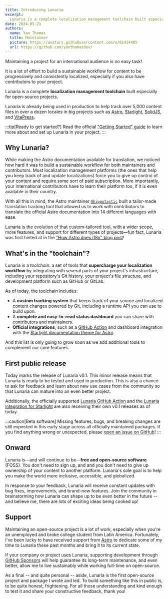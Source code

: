```yaml
---
title: Introducing Lunaria
excerpt: 
  Lunaria is a complete localization management toolchain built especially for open-source projects. Currently, Lunaria is already being used in production to help track over 5000 content files in over a dozen of locales in big projects such as [Astro](https://i18n.docs.astro.build/), [Starlight](https://i18n.starlight.astro.build/), [SolidJS](https://docs.solidjs.com/i18n-status/), and [VitePress](https://vitepress.dev/_translations/).
date: 2024-05-21
authors:
  name: Yan Thomas
  title: Maintainer
  picture: https://avatars.githubusercontent.com/u/61414485
  url: https://github.com/yanthomasdev/
---
```


Maintaining a project for an international audience is no easy task!

It is a lot of effort to build a sustainable workflow for content to be progressively and consistently localized, especially if you also have contributors to your project.

Lunaria is a complete **localization management toolchain** built especially for open-source projects. 

Lunaria is already being used in production to help track over 5,000 content files in over a dozen locales in big projects such as [Astro](https://i18n.docs.astro.build/), [Starlight](https://i18n.starlight.astro.build/), [SolidJS](https://docs.solidjs.com/i18n-status/), and [VitePress](https://vitepress.dev/_translations/).

:::tip[Ready to get started?]
Read the official ["Getting Started" guide](https://lunaria.dev/getting-started/) to learn more about and set up Lunaria in your project. 
:::

## Why Lunaria?

While making the Astro documentation available for translation, we noticed how hard it was to build a sustainable workflow for both maintainers and contributors. Most localization management platforms (the ones that help you keep track of and update localizations) force you to give up control of your content and require some sort of paid subscription. More importantly, your international contributors have to learn their platform too, if it is even available in their country.

With all this in mind, the Astro maintainer [`@hippotastic`](https://github.com/hippotastic) built a tailor-made translation tracking tool that allowed us to work with contributors to translate the official Astro documentation into 14 different languages with ease.

Lunaria is the evolution of that custom-tailored tool, with a wider scope, more features, and support for different types of projects—fun fact, Lunaria was first hinted at in the ["How Astro does i18n" blog post](https://astro.build/blog/astro-i18n/#going-forward)!

## What's in the "toolchain"?

Lunaria is a *toolchain*: a set of tools that **supercharge your localization workflow** by integrating with several parts of your project's infrastructure, including your repository's Git history, your project's file structure, and development platform such as GitHub or GitLab.

As of today, the toolchain includes:

- A **custom tracking system** that keeps track of your source and localized content changes powered by Git, including a runtime API you can use to build upon. 
- A **complete and easy-to-read status dashboard** you can share with contributors and maintainers.  
- **Official integrations**, such as a [GitHub Action](https://lunaria.dev/integrations/github-action/) and dashboard integration with the [Starlight documentation theme for Astro](https://lunaria.dev/integrations/starlight/).

And this list is only going to grow soon as we add additional tools to complement our core features.

## First public release

Today marks the release of Lunaria v0.1. This minor release means that Lunaria is ready to be tested and used in production. This is also a chance to ask for feedback and learn about new use cases from the community so that Lunaria can mature into an even better project.

Additionally, the officially supported [Lunaria GitHub Action](https://lunaria.dev/integrations/github-action/) and the [Lunaria integration for Starlight](https://lunaria.dev/integrations/starlight/) are also receiving their own v0.1 releases as of today.

:::caution[Beta software]
Missing features, bugs, and breaking changes are still expected in this early stage across all officially maintained packages. If you find anything wrong or unexpected, please [open an issue on GitHub](https://github.com/yanthomasdev/lunaria/issues/new/choose)!
:::

## Onward

Lunaria is—and will continue to be—**free and open-source software** (FOSS). You don't need to sign up, and and you don't need to give up ownership of your content to another platform. Lunaria's sole goal is to help you make the world more inclusive, accessible, and globalized. 

In response to your feedback, Lunaria will receive constant updates with bug fixes, improvements, and brand-new features. Join the community in brainstorming how Lunaria can shape up to be even better in the future -- and believe me, there are lots of exciting ideas being cooked up!

## Support

Maintaining an open-source project is a lot of work, especially when you're an unemployed and broke college student from Latin America. Fortunately, I've been lucky to have received support from [Astro](https://astro.build/) to dedicate some of my time to Lunaria these past months and bring it to its current state.

If your company or project uses Lunaria, supporting development through [GitHub Sponsors](https://github.com/sponsors/yanthomasdev) will help guarantee its long-term maintenance, and even better, allow me to live sustainably while working full-time on open-source.

As a final -- and quite personal -- aside, Lunaria is the first open-source project and package I wrote and led. To build something like this in public is, to be quite honest, frightening. For all those understanding and kind enough to test it and share your constructive feedback, thank you! 


